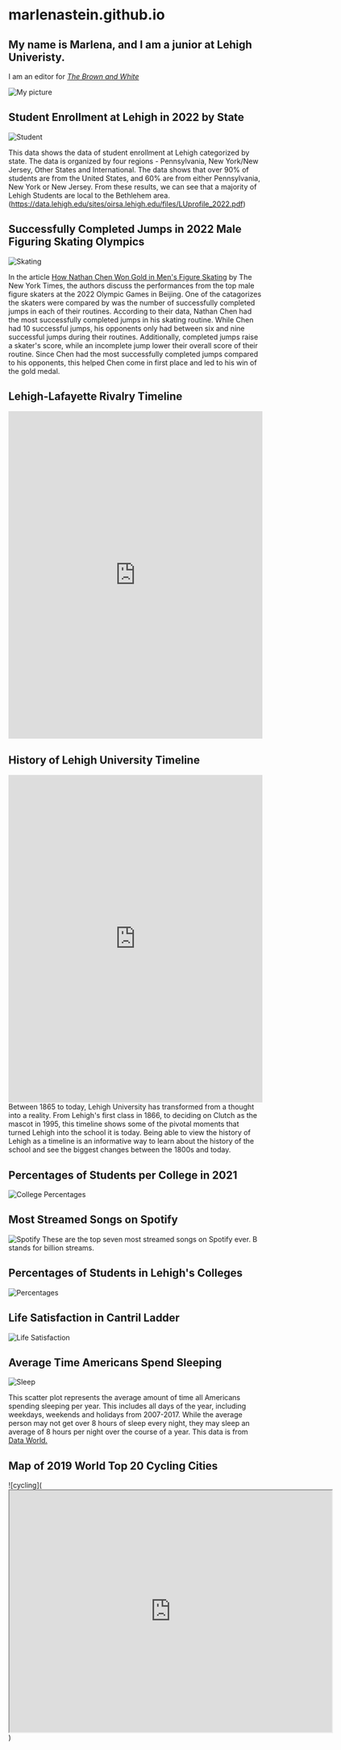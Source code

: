 # marlenastein.github.io

## My name is Marlena, and I am a junior at Lehigh Univeristy.

I am an editor for [_The Brown and White_](https://thebrownandwhite.com/?s=marlena+stein)

![My picture](https://github.com/marlenastein/marlenastein.github.io/blob/main/Stein%20Marlena%20mug%20fa23%20001.JPG?raw=true)

## Student Enrollment at Lehigh in 2022 by State
![Student](https://github.com/marlenastein/marlenastein.github.io/blob/main/Student.png?raw=true)

This data shows the data of student enrollment at Lehigh categorized by state. The data is organized by four regions - Pennsylvania, New York/New Jersey, Other States and International. The data shows that over 90% of students are from the United States, and 60% are from either Pennsylvania, New York or New Jersey. From these results, we can see that a majority of Lehigh Students are local to the Bethlehem area. (https://data.lehigh.edu/sites/oirsa.lehigh.edu/files/LUprofile_2022.pdf)

## Successfully Completed Jumps in 2022 Male Figuring Skating Olympics
![Skating](https://github.com/marlenastein/marlenastein.github.io/blob/main/Skating.png?raw=true)

In the article [How Nathan Chen Won Gold in Men's Figure Skating](https://www.nytimes.com/interactive/2022/02/10/sports/olympics/nathan-chen-jumps.html) by The New York Times, the authors discuss the performances from the top male figure skaters at the 2022 Olympic Games in Beijing. One of the catagorizes the skaters were compared by was the number of successfully completed jumps in each of their routines. According to their data, Nathan Chen had the most successfully completed jumps in his skating routine. While Chen had 10 successful jumps, his opponents only had between six and nine successful jumps during their routines. Additionally, completed jumps raise a skater's score, while an incomplete jump lower their overall score of their routine. Since Chen had the most successfully completed jumps compared to his opponents, this helped Chen come in first place and led to his win of the gold medal.

## Lehigh-Lafayette Rivalry Timeline
<iframe src='https://cdn.knightlab.com/libs/timeline3/latest/embed/index.html?source=1G284o63ZxEj6er-yeWLIqiXg97Y1jQc2zsNi26TUI_0&font=Default&lang=en&initial_zoom=2&height=650' width='100%' height='650' webkitallowfullscreen mozallowfullscreen allowfullscreen frameborder='0'></iframe>

## History of Lehigh University Timeline
<iframe src='https://cdn.knightlab.com/libs/timeline3/latest/embed/index.html?source=1bozgsWNBp0IwY7brpVfMHMFNPTzPUiCU6i3o7Gy5fBY&font=Default&lang=en&initial_zoom=2&height=650' width='100%' height='650' webkitallowfullscreen mozallowfullscreen allowfullscreen frameborder='0'></iframe>
Between 1865 to today, Lehigh University has transformed from a thought into a reality. From Lehigh's first class in 1866, to deciding on Clutch as the mascot in 1995, this timeline shows some of the pivotal moments that turned Lehigh into the school it is today. Being able to view the history of Lehigh as a timeline is an informative way to learn about the history of the school and see the biggest changes between the 1800s and today.

## Percentages of Students per College in 2021
![College Percentages](https://github.com/marlenastein/marlenastein.github.io/blob/main/collegepercentages.png?raw=true)

## Most Streamed Songs on Spotify
![Spotify](https://github.com/marlenastein/marlenastein.github.io/blob/main/spotify.png?raw=true)
These are the top seven most streamed songs on Spotify ever. B stands for billion streams.

## Percentages of Students in Lehigh's Colleges
![Percentages](https://raw.githubusercontent.com/marlenastein/marlenastein.github.io/cc8da52e13afc4de316dc64d6cde8e1721b7a07e/Percentages_of_Students_in_Lehigh's_Colleges_Arts_%26_Sciences_Business_Engineering_chartbuilder.svg)

## Life Satisfaction in Cantril Ladder
![Life Satisfaction](https://raw.githubusercontent.com/marlenastein/marlenastein.github.io/8a74e7eac0e96c0bb76d5442ffef9f8c41e5e98b/Life_Satisfaction_in_Cantril_Ladder_Life_satisfaction_in_Cantril_Ladder_chartbuilder.svg)

## Average Time Americans Spend Sleeping
![Sleep](https://raw.githubusercontent.com/marlenastein/marlenastein.github.io/5babd3c9e59c9560eb07b5508b3c561a3fed2349/Average_Time_Americans_Spend_Sleeping_per_Year_Avg_Hours_of_Sleep_chartbuilder-3.svg)

This scatter plot represents the average amount of time all Americans spending sleeping per year. This includes all days of the year, including weekdays, weekends and holidays from 2007-2017. While the average person may not get over 8 hours of sleep every night, they may sleep an average of 8 hours per night over the course of a year. This data is from [Data World.](https://data.world/makeovermonday/2019w23/workspace/file?filename=Time+Americans+Spend+Sleeping.xlsx)

## Map of 2019 World Top 20 Cycling Cities
![cycling](<iframe src="https://www.google.com/maps/d/u/0/embed?mid=1ubhSOkrFewikHaB5GJGgo1FQ5C0maEU&ehbc=2E312F" width="640" height="480"></iframe>)

